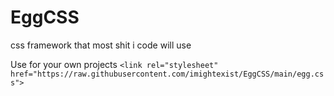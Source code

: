 # EggCSS
css framework that most shit i code will use

Use for your own projects
`<link rel="stylesheet" href="https://raw.githubusercontent.com/imightexist/EggCSS/main/egg.css">`
